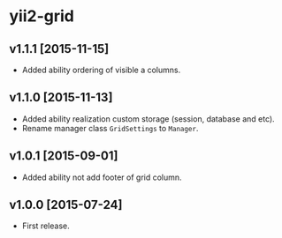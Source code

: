 # yii2-grid

## v1.1.1 [2015-11-15]

- Added ability ordering of visible a columns.

## v1.1.0 [2015-11-13]

- Added ability realization custom storage (session, database and etc).
- Rename manager class `GridSettings` to `Manager`.

## v1.0.1 [2015-09-01]

- Added ability not add footer of grid column.

## v1.0.0 [2015-07-24]

- First release.